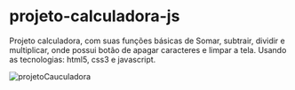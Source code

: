 # projeto-calculadora-js
Projeto calculadora, com suas funções básicas de Somar, subtrair, dividir e multiplicar, onde possui botão de apagar caracteres e limpar a tela. Usando as tecnologias: html5, css3 e javascript.

![projetoCauculadora](https://user-images.githubusercontent.com/49289106/157793595-debf17f6-2daa-4fb9-9419-139973be434b.jpg)
